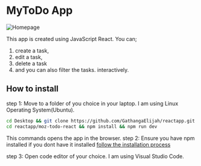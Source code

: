 # MyToDo App

![Homepage](ReactApp_Homepage_29062025_v1.png)

This app is created using JavaScript React. 
You can;
1. create a task, 
2. edit a task, 
3. delete a task 
4. and you can also filter the tasks. 
interactively.

## How to install

step 1: Move to a folder of you choice in your laptop. I am using Linux Operating System(Ubuntu).
```bash
cd Desktop && git clone https://github.com/GathangaElijah/reactapp.git
cd reactapp/moz-todo-react && npm install && npm run dev
```
This commands opens the app in the browser.
step 2: Ensure you have npm installed
if you dont have it installed [follow the installation process](https://docs.npmjs.com/downloading-and-installing-node-js-and-npm)

step 3: Open code editor of your choice. I am using Visual Studio Code.
